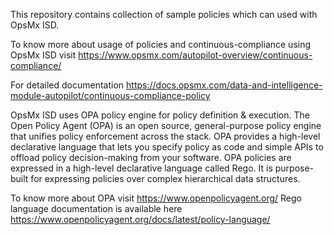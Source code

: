 This repository contains collection of sample policies which can used with OpsMx ISD.

To know more about usage of policies and continuous-compliance using OpsMx ISD 
visit https://www.opsmx.com/autopilot-overview/continuous-compliance/

For detailed documentation https://docs.opsmx.com/data-and-intelligence-module-autopilot/continuous-compliance-policy

OpsMx ISD uses OPA policy engine for policy definition & execution. The Open Policy Agent (OPA) is an open source, general-purpose policy engine that unifies policy enforcement across the stack. OPA provides a high-level declarative language that lets you specify policy as code and simple APIs to offload policy decision-making from your software. OPA policies are expressed in a high-level declarative language called Rego. It is purpose-built for expressing policies over complex hierarchical data structures.

To know more about OPA visit https://www.openpolicyagent.org/
Rego language documentation is available here https://www.openpolicyagent.org/docs/latest/policy-language/

